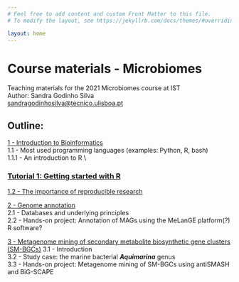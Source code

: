 ```yaml
---
# Feel free to add content and custom Front Matter to this file.
# To modify the layout, see https://jekyllrb.com/docs/themes/#overriding-theme-defaults

layout: home
---
```


# Course materials - Microbiomes

Teaching materials for the 2021 Microbiomes course at IST \
Author: Sandra Godinho Silva \
sandragodinhosilva@tecnico.ulisboa.pt


## Outline:
[1 - Introduction to Bioinformatics](bioinformatics-intro) \
1.1 - Most used programming languages (examples: Python, R, bash) \
1.1.1 - An introduction to R \
### <a href='pages/R_basics.html'> Tutorial 1: Getting started with R


1.2 - The importance of reproducible research 

[2 - Genome annotation](#2) \
2.1 - Databases and underlying principles \
2.2 - Hands-on project: Annotation of MAGs using the MeLanGE platform(?) R software?

[3 - Metagenome mining of secondary metabolite biosynthetic gene clusters (SM-BGCs)](#3) 
3.1 - Introduction \
3.2 - Study case: the marine bacterial ***Aquimarina*** genus \
3.3 - Hands-on project: Metagenome mining of SM-BGCs using antiSMASH and BiG-SCAPE